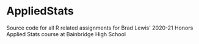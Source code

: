 # AppliedStats
Source code for all R related assignments for Brad Lewis' 2020-21 Honors Applied Stats course at Bainbridge High School
